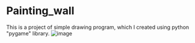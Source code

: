 # Painting_wall

This is a project of simple drawing program, which I created using python "pygame" library.
![image](https://user-images.githubusercontent.com/101999487/173066492-7f361a95-54cf-416e-b4dd-1d8e6d282a93.png)
